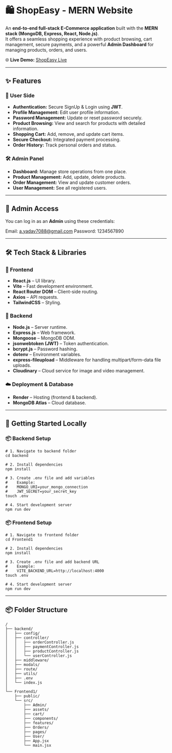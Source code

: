 # 🛍️ ShopEasy - MERN Website

An **end-to-end full-stack E-Commerce application** built with the **MERN stack (MongoDB, Express, React, Node.js)**.  
It offers a seamless shopping experience with product browsing, cart management, secure payments, and a powerful **Admin Dashboard** for managing products, orders, and users.

🌐 **Live Demo:** [ShopEasy Live](https://shoppingwebsite-17.onrender.com/)

---

## ✨ Features

### 👤 User Side
- **Authentication:** Secure SignUp & Login using **JWT**.
-  **Profile Management:** Edit user profile information.
- **Password Management:** Update or reset password securely.
- **Product Browsing:** View and search for products with detailed information.
- **Shopping Cart:** Add, remove, and update cart items.
- **Secure Checkout:** Integrated payment processing.
- **Order History:** Track personal orders and status.


### 🛠️ Admin Panel
- **Dashboard:** Manage store operations from one place.
- **Product Management:** Add, update, delete products.
- **Order Management:** View and update customer orders.
- **User Management:** See all registered users.

---

## 🔑 Admin Access
You can log in as an **Admin** using these credentials:

Email: a.yadav7088@gmail.com
Password: 1234567890


---

## 🛠️ Tech Stack & Libraries

### 🚧 Frontend
- **React.js** – UI library.
- **Vite** – Fast development environment.
- **React Router DOM** – Client-side routing.
- **Axios** – API requests.
- **TailwindCSS** – Styling.

### 🧩 Backend
- **Node.js** – Server runtime.
- **Express.js** – Web framework.
- **Mongoose** – MongoDB ODM.
- **jsonwebtoken (JWT)** – Token authentication.
- **bcrypt.js** – Password hashing.
- **dotenv** – Environment variables.
- **express-fileupload** – Middleware for handling multipart/form-data file uploads.
- **Cloudinary** – Cloud service for image and video management.

### ☁️ Deployment & Database
- **Render** – Hosting (frontend & backend).
- **MongoDB Atlas** – Cloud database.

---

## 🚀 Getting Started Locally

### 📦 Backend Setup
```
# 1. Navigate to backend folder
cd backend

# 2. Install dependencies
npm install

# 3. Create .env file and add variables
#    Example:
#    MONGO_URI=your_mongo_connection
#    JWT_SECRET=your_secret_key
touch .env

# 4. Start development server
npm run dev
```
### 📦 Frontend Setup
```
# 1. Navigate to frontend folder
cd Frontend1

# 2. Install dependencies
npm install

# 3. Create .env file and add backend URL
#    Example:
#    VITE_BACKEND_URL=http://localhost:4000
touch .env

# 4. Start development server
npm run dev
```
---
## 📦 Folder Structure
```
/
├── backend/
│   ├── config/
│   ├── controller/
│   │   ├── orderController.js
│   │   ├── paymentController.js
│   │   ├── productController.js
│   │   └── userController.js
│   ├── middleware/
│   ├── modals/
│   ├── route/
│   ├── utils/
│   ├── .env
│   └── index.js
│
└── Frontend1/
    ├── public/
    └── src/
        ├── Admin/
        ├── assets/
        ├── cart/
        ├── components/
        ├── features/
        ├── Orders/
        ├── pages/
        ├── User/
        ├── App.jsx
        └── main.jsx
```
